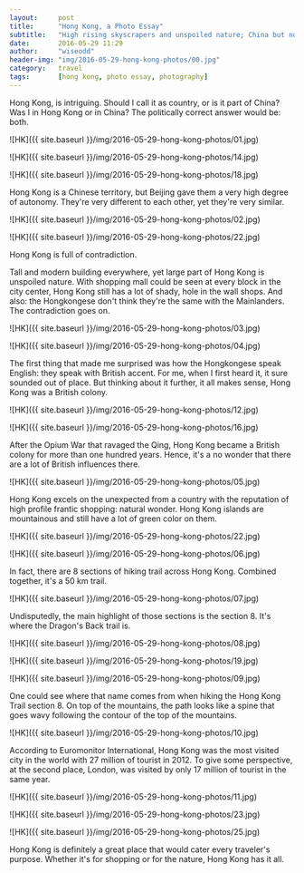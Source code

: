```yaml
---
layout:     post
title:      "Hong Kong, a Photo Essay"
subtitle:   "High rising skyscrapers and unspoiled nature; China but not China"
date:       2016-05-29 11:29
author:     "wiseodd"
header-img: "img/2016-05-29-hong-kong-photos/00.jpg"
category:   travel
tags:       [hong kong, photo essay, photography]
---
```


Hong Kong, is intriguing. Should I call it as country, or is it part of China? Was I in Hong Kong or in China? The politically correct answer would be: both.

![HK]({{ site.baseurl }}/img/2016-05-29-hong-kong-photos/01.jpg)

![HK]({{ site.baseurl }}/img/2016-05-29-hong-kong-photos/14.jpg)

![HK]({{ site.baseurl }}/img/2016-05-29-hong-kong-photos/18.jpg)

Hong Kong is a Chinese territory, but Beijing gave them a very high degree of autonomy. They're very different to each other, yet they're very similar.

![HK]({{ site.baseurl }}/img/2016-05-29-hong-kong-photos/02.jpg)

![HK]({{ site.baseurl }}/img/2016-05-29-hong-kong-photos/22.jpg)

Hong Kong is full of contradiction.

Tall and modern building everywhere, yet large part of Hong Kong is unspoiled nature. With shopping mall could be seen at every block in the city center, Hong Kong still has a lot of shady, hole in the wall shops. And also: the Hongkongese don't think they're the same with the Mainlanders. The contradiction goes on.

![HK]({{ site.baseurl }}/img/2016-05-29-hong-kong-photos/03.jpg)

![HK]({{ site.baseurl }}/img/2016-05-29-hong-kong-photos/04.jpg)

The first thing that made me surprised was how the Hongkongese speak English: they speak with British accent. For me, when I first heard it, it sure sounded out of place. But thinking about it further, it all makes sense, Hong Kong was a British colony.

![HK]({{ site.baseurl }}/img/2016-05-29-hong-kong-photos/12.jpg)

![HK]({{ site.baseurl }}/img/2016-05-29-hong-kong-photos/16.jpg)

After the Opium War that ravaged the Qing, Hong Kong became a British colony for more than one hundred years. Hence, it's a no wonder that there are a lot of British influences there.

![HK]({{ site.baseurl }}/img/2016-05-29-hong-kong-photos/05.jpg)

Hong Kong excels on the unexpected from a country with the reputation of high profile frantic shopping: natural wonder. Hong Kong islands are mountainous and still have a lot of green color on them.

![HK]({{ site.baseurl }}/img/2016-05-29-hong-kong-photos/22.jpg)

![HK]({{ site.baseurl }}/img/2016-05-29-hong-kong-photos/06.jpg)

In fact, there are 8 sections of hiking trail across Hong Kong. Combined together, it's a 50 km trail.

![HK]({{ site.baseurl }}/img/2016-05-29-hong-kong-photos/07.jpg)

Undisputedly, the main highlight of those sections is the section 8. It's where the Dragon's Back trail is.

![HK]({{ site.baseurl }}/img/2016-05-29-hong-kong-photos/08.jpg)

![HK]({{ site.baseurl }}/img/2016-05-29-hong-kong-photos/19.jpg)

![HK]({{ site.baseurl }}/img/2016-05-29-hong-kong-photos/09.jpg)


One could see where that name comes from when hiking the Hong Kong Trail section 8. On top of the mountains, the path looks like a spine that goes wavy following the contour of the top of the mountains.

![HK]({{ site.baseurl }}/img/2016-05-29-hong-kong-photos/10.jpg)

According to Euromonitor International, Hong Kong was the most visited city in the world with 27 million of tourist in 2012. To give some perspective, at the second place, London, was visited by only 17 million of tourist in the same year.

![HK]({{ site.baseurl }}/img/2016-05-29-hong-kong-photos/11.jpg)

![HK]({{ site.baseurl }}/img/2016-05-29-hong-kong-photos/23.jpg)

![HK]({{ site.baseurl }}/img/2016-05-29-hong-kong-photos/25.jpg)

Hong Kong is definitely a great place that would cater every traveler's purpose. Whether it's for shopping or for the nature, Hong Kong has it all.
